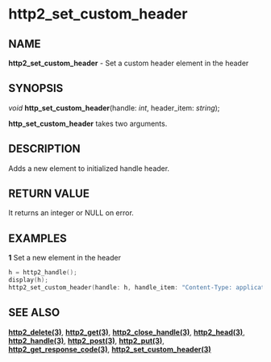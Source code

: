# http2_set_custom_header

## NAME

**http2_set_custom_header** - Set a custom header element in the header

## SYNOPSIS

*void* **http_set_custom_header**(handle: *int*, header_item: *string*);

**http_set_custom_header** takes two arguments.

## DESCRIPTION
Adds a new element to initialized handle header.

## RETURN VALUE
It returns an integer or NULL on error.

## EXAMPLES

**1** Set a new element in the header
```cpp
h = http2_handle();
display(h);
http2_set_custom_header(handle: h, handle_item: "Content-Type: application/json");
```

## SEE ALSO

**[http2_delete(3)](http2_delete.md)**, **[http2_get(3)](http2_get.md)**, **[http2_close_handle(3)](http2_close_handle.md)**, **[http2_head(3)](http2_head.md)**, **[http2_handle(3)](http2_handle.md)**, **[http2_post(3)](http2_post.md)**, **[http2_put(3)](http2_put.md)**, **[http2_get_response_code(3)](http2_get_response_code.md)**, **[http2_set_custom_header(3)](http2_set_custom_header.md)**
